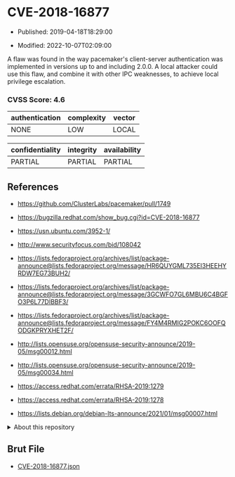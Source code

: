 # CVE-2018-16877

- Published: 2019-04-18T18:29:00

- Modified: 2022-10-07T02:09:00

A flaw was found in the way pacemaker's client-server authentication was implemented in versions up to and including 2.0.0. A local attacker could use this flaw, and combine it with other IPC weaknesses, to achieve local privilege escalation.

### CVSS Score: **4.6**

| authentication | complexity | vector |
| --- | --- | --- |
| NONE | LOW | LOCAL |

| confidentiality | integrity | availability |
| --- | --- | --- |
| PARTIAL | PARTIAL | PARTIAL |

## References

* https://github.com/ClusterLabs/pacemaker/pull/1749

* https://bugzilla.redhat.com/show_bug.cgi?id=CVE-2018-16877

* https://usn.ubuntu.com/3952-1/

* http://www.securityfocus.com/bid/108042

* https://lists.fedoraproject.org/archives/list/package-announce@lists.fedoraproject.org/message/HR6QUYGML735EI3HEEHYRDW7EG73BUH2/

* https://lists.fedoraproject.org/archives/list/package-announce@lists.fedoraproject.org/message/3GCWFO7GL6MBU6C4BGFO3P6L77DIBBF3/

* https://lists.fedoraproject.org/archives/list/package-announce@lists.fedoraproject.org/message/FY4M4RMIG2POKC6OOFQODGKPRYXHET2F/

* http://lists.opensuse.org/opensuse-security-announce/2019-05/msg00012.html

* http://lists.opensuse.org/opensuse-security-announce/2019-05/msg00034.html

* https://access.redhat.com/errata/RHSA-2019:1279

* https://access.redhat.com/errata/RHSA-2019:1278

* https://lists.debian.org/debian-lts-announce/2021/01/msg00007.html

<details>
<summary>About this repository</summary> 

  This repository is part of the project [Live Hack CVE](https://github.com/Live-Hack-CVE). Main website can be found [www.live-hack.org](https://www.live-hack.org) 
  
  Made by [Sn0wAlice](https://github.com/Sn0wAlice) for the people that care about security and need to have a feed of the latest CVEs. Hope you enjoy it, don't forget to star the repo and follow me on [Twitter](https://twitter.com/Sn0wAlice) and [Github](https://github.com/Sn0wAlice). And that is my [personnal website](https://www.alice-snow.me/)

  - [Home Page](https://github.com/Live-Hack-CVE)
  - [Framework](https://github.com/Live-Hack-CVE/cve-framework)
  - [CVE database](https://github.com/Live-Hack-CVE/full_database)
  - [Changelog](https://github.com/Live-Hack-CVE/Changelog)
</details>

## Brut File

* [CVE-2018-16877.json](https://raw.githubusercontent.com/Live-Hack-CVE/full_database/main/cves/2018/CVE-2018-16877.json)

